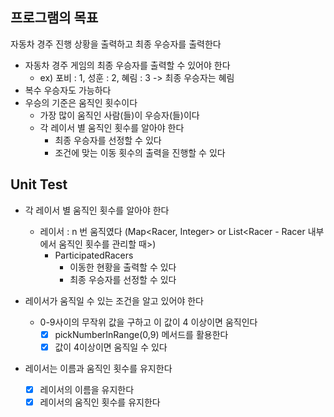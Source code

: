 ## 프로그램의 목표 
자동차 경주 진행 상황을 출력하고 최종 우승자를 출력한다
- 자동차 경주 게임의 최종 우승자를 출력할 수 있어야 한다 
  - ex) 포비 : 1, 성훈 : 2, 혜림 : 3 -> 최종 우승자는 혜림 
- 복수 우승자도 가능하다 
- 우승의 기준은 움직인 횟수이다 
  - 가장 많이 움직인 사람(들)이 우승자(들)이다 
  - 각 레이서 별 움직인 횟수를 알아야 한다 
    - 최종 우승자를 선정할 수 있다 
    - 조건에 맞는 이동 횟수의 출력을 진행할 수 있다 

## Unit Test
- 각 레이서 별 움직인 횟수를 알아야 한다
  - 레이서 : n 번 움직였다 (Map<Racer, Integer> or List<Racer - Racer 내부에서 움직인 횟수를 관리할 때>)
    - ParticipatedRacers
      - 이동한 현황을 출력할 수 있다
      - 최종 우승자를 선정할 수 있다 

- 레이서가 움직일 수 있는 조건을 알고 있어야 한다
  - 0-9사이의 무작위 값을 구하고 이 값이 4 이상이면 움직인다 
    - [x] pickNumberInRange(0,9) 메서드를 활용한다
    - [x] 값이 4이상이면 움직일 수 있다 

- 레이서는 이름과 움직인 횟수를 유지한다 
  - [x] 레이서의 이름을 유지한다
  - [x] 레이서의 움직인 횟수를 유지한다 
